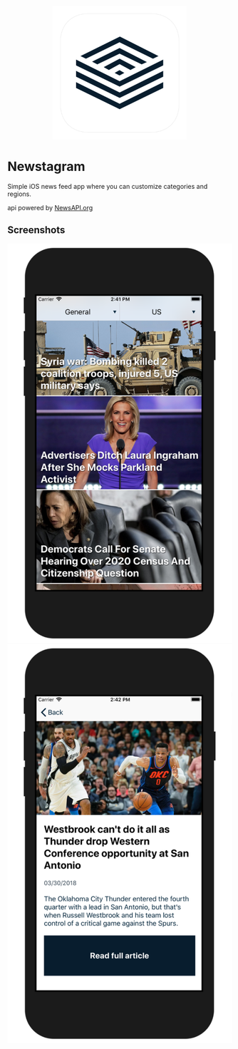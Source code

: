 <h3 align="center">
  <img src="assets/newstagram_icon_web.png" width="300">
</h3>

# Newstagram

Simple iOS news feed app where you can customize categories and regions.

api powered by [NewsAPI.org](https://newsapi.org)

## Screenshots
![](assets/screenshot_2.png)
![](assets/screenshot_1.png)
